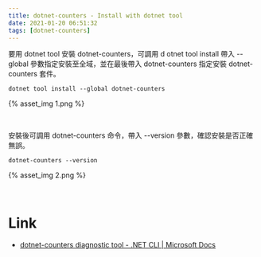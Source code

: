 ```yaml
---
title: dotnet-counters - Install with dotnet tool
date: 2021-01-20 06:51:32
tags: [dotnet-counters]
---
```


要用 dotnet tool 安裝 dotnet-counters，可調用 d    otnet tool install 帶入 --global 參數指定安裝至全域，並在最後帶入 dotnet-counters 指定安裝 dotnet-counters 套件。     

<!-- More -->                               

    dotnet tool install --global dotnet-counters

{% asset_img 1.png %}                      

<br>


安裝後可調用 dotnet-counters 命令，帶入 --version 參數，確認安裝是否正確無誤。             


    dotnet-counters --version

{% asset_img 2.png %}

<br>


 Link
 ====
* [dotnet-counters diagnostic tool - .NET CLI | Microsoft Docs](https://docs.microsoft.com/en-us/dotnet/core/diagnostics/dotnet-counters)
